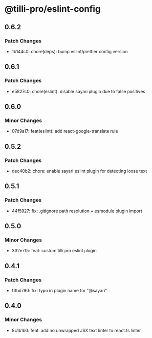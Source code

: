 # @tilli-pro/eslint-config

## 0.6.2

### Patch Changes

- 1b144c0: chore(deps): bump eslint/prettier config version

## 0.6.1

### Patch Changes

- e5827c0: chore(eslint): disable sayari plugin due to false positives

## 0.6.0

### Minor Changes

- 07d9a17: feat(eslint): add react-google-translate rule

## 0.5.2

### Patch Changes

- dec40b2: chore: enable sayari eslint plugin for detecting loose text

## 0.5.1

### Patch Changes

- 44f5927: fix: .gitignore path resolution + esmodule plugin import

## 0.5.0

### Minor Changes

- 332e7f5: feat: custom tilli pro eslint plugin

## 0.4.1

### Patch Changes

- f3bd780: fix: typo in plugin name for "@sayari"

## 0.4.0

### Minor Changes

- 8c1b1b0: feat: add no unwrapped JSX text linter to react.ts linter
